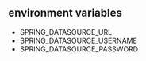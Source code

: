 ## environment variables
- SPRING_DATASOURCE_URL
- SPRING_DATASOURCE_USERNAME
- SPRING_DATASOURCE_PASSWORD